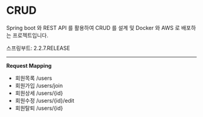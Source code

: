 # CRUD
Spring boot 와 REST API 를 활용하여 CRUD 를 설계 및 Docker 와 AWS 로 배포하는 프로젝트입니다.


스프링부트: 2.2.7.RELEASE



---

**Request Mapping**
- 회원목록 /users
- 회원가입 /users/join
- 회원상세 /users/{id}
- 회원수정 /users/{id}/edit
- 회원탈퇴 /users/{id}

